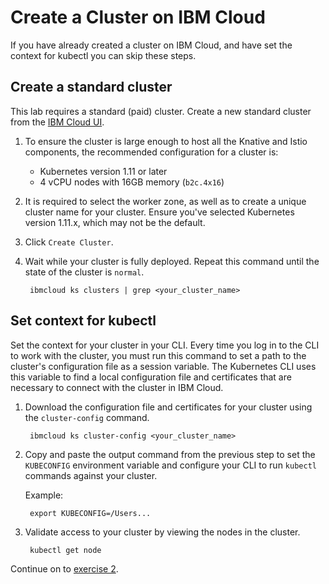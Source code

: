 # Create a Cluster on IBM Cloud

If you have already created a cluster on IBM Cloud, and have set the context for kubectl you can skip these steps.

## Create a standard cluster

This lab requires a standard \(paid\) cluster. Create a new standard cluster from the [IBM Cloud UI](https://cloud.ibm.com/containers-kubernetes/catalog/cluster/create).

1. To ensure the cluster is large enough to host all the Knative and Istio components, the recommended configuration for a cluster is:
   * Kubernetes version 1.11 or later
   * 4 vCPU nodes with 16GB memory \(`b2c.4x16`\)
2. It is required to select the worker zone, as well as to create a unique cluster name for your cluster. Ensure you've selected Kubernetes version 1.11.x, which may not be the default.
3. Click `Create Cluster`.
4. Wait while your cluster is fully deployed. Repeat this command until the state of the cluster is `normal`.

   ```text
    ibmcloud ks clusters | grep <your_cluster_name>
   ```

## Set context for kubectl

Set the context for your cluster in your CLI. Every time you log in to the CLI to work with the cluster, you must run this command to set a path to the cluster's configuration file as a session variable. The Kubernetes CLI uses this variable to find a local configuration file and certificates that are necessary to connect with the cluster in IBM Cloud.

1. Download the configuration file and certificates for your cluster using the `cluster-config` command.

   ```text
    ibmcloud ks cluster-config <your_cluster_name>
   ```

2. Copy and paste the output command from the previous step to set the `KUBECONFIG` environment variable and configure your CLI to run `kubectl` commands against your cluster.

   Example:

   ```text
    export KUBECONFIG=/Users...
   ```

3. Validate access to your cluster by viewing the nodes in the cluster.

   ```text
    kubectl get node
   ```

Continue on to [exercise 2](exercise-2.md).

